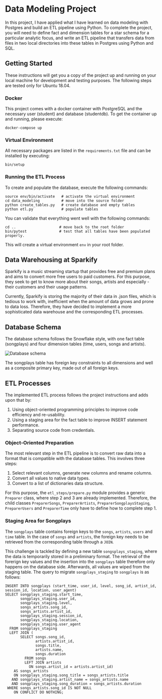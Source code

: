 # Data Modeling Project

In this project, I have applied what I have learned on data modeling with Postgres and build an ETL pipeline using Python. 
To complete the project, you will need to define fact and dimension tables for a star schema for a particular 
analytic focus, and write an ETL pipeline that transfers data from files in two local directories 
into these tables in Postgres using Python and SQL.

## Getting Started

These instructions will get you a copy of the project up and running on your local machine for development and testing purposes. The following steps are tested only for Ubuntu 18.04.

### Docker

This project comes with a docker container with PostgreSQL and the necessary user (student) and database (studentdb). To get the container up and running, please execute:

```
docker-compose up
```

### Virtual Environment

All necessary packages are listed in the ```requirements.txt``` file and can be installed by executing:

```
bin/setup
```

### Running the ETL Process

To create and populate the database, execute the following commands:

```
source env/bin/activate   # activate the virtual environment
cd data_modeling          # move into the source folder
python create_tables.py   # create database and empty tables
python etl.py             # populate tables
```

You can validate that everything went well with the following commands:
```
cd ..                    # move back to the root folder
bin/pytest               # test that all tables have been populated properly.
```

This will create a virtual environment ```env``` in your root folder.

## Data Warehousing at Sparkify

Sparkify is a music streaming startup that provides free and premium plans and aims to convert more free users to paid customers. For this purpose, they seek to get to know more about their songs, artists and especially - their customers and their usage patterns.  

Currently, Sparkify is storing the majority of their data in .json files, which is tedious to work with, inefficient when the amount of data grows and prone to data loss. Therefore, they have decided to implement a more sophisticated data warehouse and the corresponding ETL processes.

## Database Schema

The database schema follows the Snowflake style, with one fact table (songplays) and four dimension tables (time, users, songs and artists).

![Database schema](schema.png)

The songplays table has foreign key constraints to all dimensions and well as a composite primary key, made out of all foreign keys.

## ETL Processes

The implemented ETL process follows the project instructions and adds upon that by:
1. Using object-oriented programming principles to improve code efficiency and re-usability.  
2. Using a staging area for the fact table to improve INSERT statement performance.
3. Separating source code from credentials.

### Object-Oriented Preparation

The most relevant step in the ETL pipeline is to convert raw data into a format that is compatible with the database tables. This involves three steps:

1. Select relevant columns, generate new columns and rename columns.  
2. Convert all values to native data types.  
3. Convert to a list of dictionaries data structure.

For this purpose, the ```etl_steps/prepare.py``` module provides a generic ```Preparer``` class, where step 2 and 3 are already implemented. Therefore, the child classes ```PreparerSongs```, ```PreparerArtists```, ```PreparerSongplaysStaging```, ```PreparerUsers``` and ```PreparerTime``` only have to define how to complete step 1.

### Staging Area for Songplays

The ```songplays``` table contains foreign keys to the ```songs```, ```artists```, ```users``` and ```time``` table. In the case of ```songs``` and ```artists```, the foreign key needs to be retrieved from the corresponding table through a ```JOIN```.

This challenge is tackled by defining a new table ```songsplays_staging```, where the data is temporarily stored in a preliminary format. The retrieval of the forerign key values and the insertion into the ```songplays``` table therefore only happens on the database side. Afterwards, all values are wiped from the staging table. The query to migrate ```songplays_staging``` to ```songplays``` is as follows:

```
INSERT INTO songplays (start_time, user_id, level, song_id, artist_id, session_id, location, user_agent)
SELECT songplays_staging.start_time,
       songplays_staging.user_id,
       songplays_staging.level,
       songs_artists.song_id,
       songs_artists.artist_id,
       songplays_staging.session_id,
       songplays_staging.location,
       songplays_staging.user_agent
  FROM songplays_staging
  LEFT JOIN (
       SELECT songs.song_id,
              artists.artist_id,
              songs.title,
              artists.name,
              songs.duration
         FROM songs
         LEFT JOIN artists
           ON songs.artist_id = artists.artist_id)
    AS songs_artists
    ON songplays_staging.song_title = songs_artists.title
   AND songplays_staging.artist_name = songs_artists.name
   AND songplays_staging.song_duration = songs_artists.duration
 WHERE songs_artists.song_id IS NOT NULL
    ON CONFLICT DO NOTHING;
```


